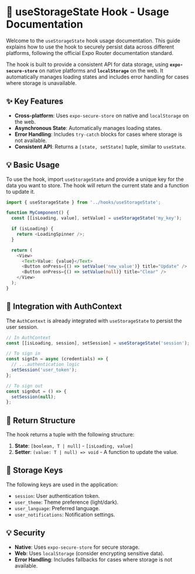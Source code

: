 # 🚀 useStorageState Hook - Usage Documentation

Welcome to the `useStorageState` hook usage documentation. This guide explains how to use the hook to securely persist data across different platforms, following the official Expo Router documentation standard.

The hook is built to provide a consistent API for data storage, using **`expo-secure-store`** on native platforms and **`localStorage`** on the web. It automatically manages loading states and includes error handling for cases where storage is unavailable.

## ✨ Key Features

- **Cross-platform**: Uses `expo-secure-store` on native and `localStorage` on the web.
- **Asynchronous State**: Automatically manages loading states.
- **Error Handling**: Includes `try-catch` blocks for cases where storage is not available.
- **Consistent API**: Returns a `[state, setState]` tuple, similar to `useState`.

## 💡 Basic Usage

To use the hook, import `useStorageState` and provide a unique key for the data you want to store. The hook will return the current state and a function to update it.

```typescript
import { useStorageState } from '../hooks/useStorageState';

function MyComponent() {
  const [[isLoading, value], setValue] = useStorageState('my_key');

  if (isLoading) {
    return <LoadingSpinner />;
  }

  return (
    <View>
      <Text>Value: {value}</Text>
      <Button onPress={() => setValue('new_value')} title="Update" />
      <Button onPress={() => setValue(null)} title="Clear" />
    </View>
  );
}
```

## 🔑 Integration with AuthContext

The `AuthContext` is already integrated with `useStorageState` to persist the user session.

```typescript
// In AuthContext
const [[isLoading, session], setSession] = useStorageState('session');

// To sign in
const signIn = async (credentials) => {
  // ...authentication logic
  setSession('user_token');
};

// To sign out
const signOut = () => {
  setSession(null);
};
```

## 📖 Return Structure

The hook returns a tuple with the following structure:

1.  **State**: `[boolean, T | null]` - `[isLoading, value]`
2.  **Setter**: `(value: T | null) => void` - A function to update the value.

## 🚀 Storage Keys

The following keys are used in the application:

- `session`: User authentication token.
- `user_theme`: Theme preference (light/dark).
- `user_language`: Preferred language.
- `user_notifications`: Notification settings.

## 💡 Security

- **Native**: Uses `expo-secure-store` for secure storage.
- **Web**: Uses `localStorage` (consider encrypting sensitive data).
- **Error Handling**: Includes fallbacks for cases where storage is not available.